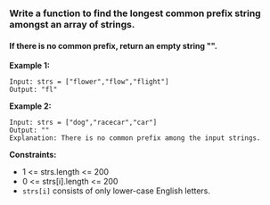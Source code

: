 ### Write a function to find the longest common prefix string amongst an array of strings.

#### If there is no common prefix, return an empty string "".

 
__Example 1:__
```
Input: strs = ["flower","flow","flight"]
Output: "fl"
```

__Example 2:__
```
Input: strs = ["dog","racecar","car"]
Output: ""
Explanation: There is no common prefix among the input strings.
```

__Constraints:__

* 1 <= strs.length <= 200
* 0 <= strs[i].length <= 200
* `strs[i]` consists of only lower-case English letters.